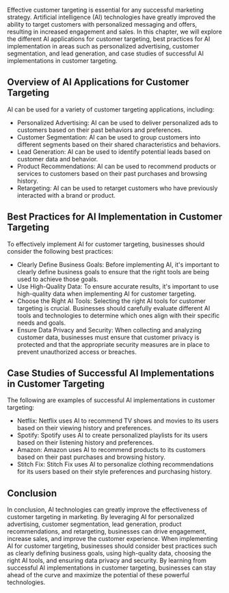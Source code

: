 

Effective customer targeting is essential for any successful marketing strategy. Artificial intelligence (AI) technologies have greatly improved the ability to target customers with personalized messaging and offers, resulting in increased engagement and sales. In this chapter, we will explore the different AI applications for customer targeting, best practices for AI implementation in areas such as personalized advertising, customer segmentation, and lead generation, and case studies of successful AI implementations in customer targeting.

Overview of AI Applications for Customer Targeting
--------------------------------------------------

AI can be used for a variety of customer targeting applications, including:

* Personalized Advertising: AI can be used to deliver personalized ads to customers based on their past behaviors and preferences.
* Customer Segmentation: AI can be used to group customers into different segments based on their shared characteristics and behaviors.
* Lead Generation: AI can be used to identify potential leads based on customer data and behavior.
* Product Recommendations: AI can be used to recommend products or services to customers based on their past purchases and browsing history.
* Retargeting: AI can be used to retarget customers who have previously interacted with a brand or product.

Best Practices for AI Implementation in Customer Targeting
----------------------------------------------------------

To effectively implement AI for customer targeting, businesses should consider the following best practices:

* Clearly Define Business Goals: Before implementing AI, it's important to clearly define business goals to ensure that the right tools are being used to achieve those goals.
* Use High-Quality Data: To ensure accurate results, it's important to use high-quality data when implementing AI for customer targeting.
* Choose the Right AI Tools: Selecting the right AI tools for customer targeting is crucial. Businesses should carefully evaluate different AI tools and technologies to determine which ones align with their specific needs and goals.
* Ensure Data Privacy and Security: When collecting and analyzing customer data, businesses must ensure that customer privacy is protected and that the appropriate security measures are in place to prevent unauthorized access or breaches.

Case Studies of Successful AI Implementations in Customer Targeting
-------------------------------------------------------------------

The following are examples of successful AI implementations in customer targeting:

* Netflix: Netflix uses AI to recommend TV shows and movies to its users based on their viewing history and preferences.
* Spotify: Spotify uses AI to create personalized playlists for its users based on their listening history and preferences.
* Amazon: Amazon uses AI to recommend products to its customers based on their past purchases and browsing history.
* Stitch Fix: Stitch Fix uses AI to personalize clothing recommendations for its users based on their style preferences and purchasing history.

Conclusion
----------

In conclusion, AI technologies can greatly improve the effectiveness of customer targeting in marketing. By leveraging AI for personalized advertising, customer segmentation, lead generation, product recommendations, and retargeting, businesses can drive engagement, increase sales, and improve the customer experience. When implementing AI for customer targeting, businesses should consider best practices such as clearly defining business goals, using high-quality data, choosing the right AI tools, and ensuring data privacy and security. By learning from successful AI implementations in customer targeting, businesses can stay ahead of the curve and maximize the potential of these powerful technologies.
